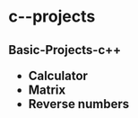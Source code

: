 <h1>c--projects</h1>
<h2>Basic-Projects-c++<ul>
  <li>Calculator</li>
  <li>Matrix</li>
  <li>Reverse numbers</li>
</ul></h2>
